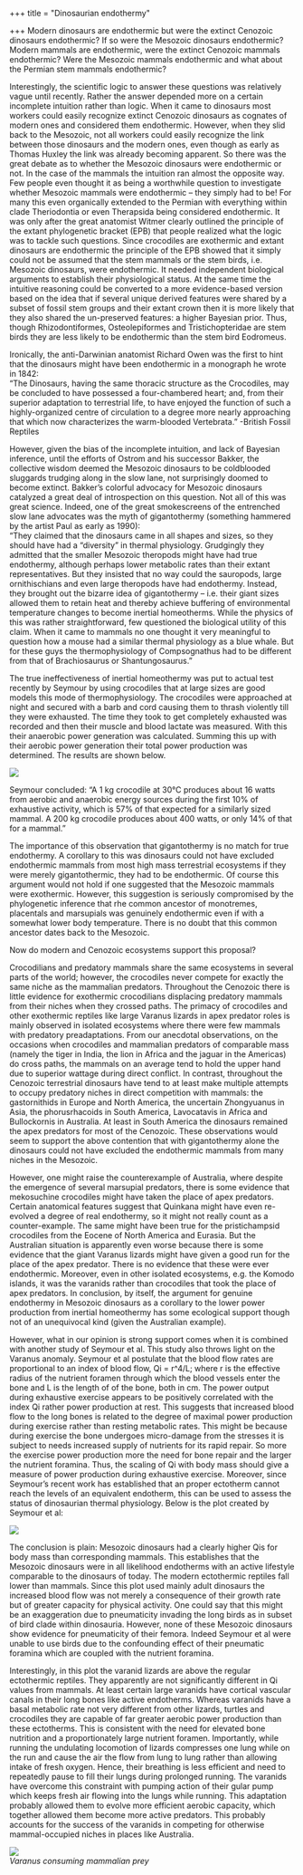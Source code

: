 +++
title = "Dinosaurian endothermy"

+++
Modern dinosaurs are endothermic but were the extinct Cenozoic dinosaurs
endothermic? If so were the Mesozoic dinosaurs endothermic? Modern
mammals are endothermic, were the extinct Cenozoic mammals endothermic?
Were the Mesozoic mammals endothermic and what about the Permian stem
mammals endothermic?

Interestingly, the scientific logic to answer these questions was
relatively vague until recently. Rather the answer depended more on a
certain incomplete intuition rather than logic. When it came to
dinosaurs most workers could easily recognize extinct Cenozoic dinosaurs
as cognates of modern ones and considered them endothermic. However,
when they slid back to the Mesozoic, not all workers could easily
recognize the link between those dinosaurs and the modern ones, even
though as early as Thomas Huxley the link was already becoming apparent.
So there was the great debate as to whether the Mesozoic dinosaurs were
endothermic or not. In the case of the mammals the intuition ran almost
the opposite way. Few people even thought it as being a worthwhile
question to investigate whether Mesozoic mammals were endothermic – they
simply had to be\! For many this even organically extended to the
Permian with everything within clade Theriodontia or even Therapsida
being considered endothermic. It was only after the great anatomist
Witmer clearly outlined the principle of the extant phylogenetic bracket
(EPB) that people realized what the logic was to tackle such questions.
Since crocodiles are exothermic and extant dinosaurs are endothermic the
principle of the EPB showed that it simply could not be assumed that the
stem mammals or the stem birds, i.e. Mesozoic dinosaurs, were
endothermic. It needed independent biological arguments to establish
their physiological status. At the same time the intuitive reasoning
could be converted to a more evidence-based version based on the idea
that if several unique derived features were shared by a subset of
fossil stem groups and their extant crown then it is more likely that
they also shared the un-preserved features: a higher Bayesian prior.
Thus, though Rhizodontiformes, Osteolepiformes and Tristichopteridae are
stem birds they are less likely to be endothermic than the stem bird
Eodromeus.

Ironically, the anti-Darwinian anatomist Richard Owen was the first to
hint that the dinosaurs might have been endothermic in a monograph he
wrote in 1842:  
“The Dinosaurs, having the same thoracic structure as the Crocodiles,
may be concluded to have possessed a four-chambered heart; and, from
their superior adaptation to terrestrial life, to have enjoyed the
function of such a highly-organized centre of circulation to a degree
more nearly approaching that which now characterizes the warm-blooded
Vertebrata.” -British Fossil Reptiles

However, given the bias of the incomplete intuition, and lack of
Bayesian inference, until the efforts of Ostrom and his successor
Bakker, the collective wisdom deemed the Mesozoic dinosaurs to be
coldblooded sluggards trudging along in the slow lane, not surprisingly
doomed to become extinct. Bakker’s colorful advocacy for Mesozoic
dinosaurs catalyzed a great deal of introspection on this question. Not
all of this was great science. Indeed, one of the great smokescreens of
the entrenched slow lane advocates was the myth of gigantothermy
(something hammered by the artist Paul as early as 1990):  
“They claimed that the dinosaurs came in all shapes and sizes, so they
should have had a “diversity” in thermal physiology. Grudgingly they
admitted that the smaller Mesozoic theropods might have had true
endothermy, although perhaps lower metabolic rates than their extant
representatives. But they insisted that no way could the sauropods,
large ornithischians and even large theropods have had endothermy.
Instead, they brought out the bizarre idea of gigantothermy – i.e. their
giant sizes allowed them to retain heat and thereby achieve buffering of
environmental temperature changes to become inertial homeotherms. While
the physics of this was rather straightforward, few questioned the
biological utility of this claim. When it came to mammals no one thought
it very meaningful to question how a mouse had a similar thermal
physiology as a blue whale. But for these guys the thermophysiology of
Compsognathus had to be different from that of Brachiosaurus or
Shantungosaurus.”

The true ineffectiveness of inertial homeothermy was put to actual test
recently by Seymour by using crocodiles that at large sizes are good
models this mode of thermophysiology. The crocodiles were approached at
night and secured with a barb and cord causing them to thrash violently
till they were exhausted. The time they took to get completely exhausted
was recorded and then their muscle and blood lactate was measured. With
this their anaerobic power generation was calculated. Summing this up
with their aerobic power generation their total power production was
determined. The results are shown below.

[![](https://lh3.googleusercontent.com/-hns5VezDSQw/UeJQ1lAyz8I/AAAAAAAACs4/CQj-fWvTG48/s800/Croc_power.png)](https://picasaweb.google.com/lh/photo/aI6vn_2ci5qPGYP9bIPqnNMTjNZETYmyPJy0liipFm0?feat=embedwebsite)

Seymour concluded: “A 1 kg crocodile at 30°C produces about 16 watts
from aerobic and anaerobic energy sources during the first 10% of
exhaustive activity, which is 57% of that expected for a similarly sized
mammal. A 200 kg crocodile produces about 400 watts, or only 14% of that
for a mammal.”

The importance of this observation that gigantothermy is no match for
true endothermy. A corollary to this was dinosaurs could not have
excluded endothermic mammals from most high mass terrestrial ecosystems
if they were merely gigantothermic, they had to be endothermic. Of
course this argument would not hold if one suggested that the Mesozoic
mammals were exothermic. However, this suggestion is seriously
compromised by the phylogenetic inference that rhe common ancestor of
monotremes, placentals and marsupials was genuinely endothermic even if
with a somewhat lower body temperature. There is no doubt that this
common ancestor dates back to the Mesozoic.

Now do modern and Cenozoic ecosystems support this proposal?

Crocodilians and predatory mammals share the same ecosystems in several
parts of the world; however, the crocodiles never compete for exactly
the same niche as the mammalian predators. Throughout the Cenozoic there
is little evidence for exothermic crocodilians displacing predatory
mammals from their niches when they crossed paths. The primacy of
crocodiles and other exothermic reptiles like large Varanus lizards in
apex predator roles is mainly observed in isolated ecosystems where
there were few mammals with predatory preadaptations. From our anecdotal
observations, on the occasions when crocodiles and mammalian predators
of comparable mass (namely the tiger in India, the lion in Africa and
the jaguar in the Americas) do cross paths, the mammals on an average
tend to hold the upper hand due to superior wattage during direct
conflict. In contrast, throughout the Cenozoic terrestrial dinosaurs
have tend to at least make multiple attempts to occupy predatory niches
in direct competition with mammals: the gastornithids in Europe and
North America, the uncertain Zhongyuanus in Asia, the phorusrhacoids in
South America, Lavocatavis in Africa and Bullockornis in Australia. At
least in South America the dinosaurs remained the apex predators for
most of the Cenozoic. These observations would seem to support the above
contention that with gigantothermy alone the dinosaurs could not have
excluded the endothermic mammals from many niches in the Mesozoic.

However, one might raise the counterexample of Australia, where despite
the emergence of several marsupial predators, there is some evidence
that mekosuchine crocodiles might have taken the place of apex
predators. Certain anatomical features suggest that Quinkana might have
even re-evolved a degree of real endothermy, so it might not really
count as a counter-example. The same might have been true for the
pristichampsid crocodiles from the Eocene of North America and Eurasia.
But the Australian situation is apparently even worse because there is
some evidence that the giant Varanus lizards might have given a good run
for the place of the apex predator. There is no evidence that these were
ever endothermic. Moreover, even in other isolated ecosystems, e.g. the
Komodo islands, it was the varanids rather than crocodiles that took the
place of apex predators. In conclusion, by itself, the argument for
genuine endothermy in Mesozoic dinosaurs as a corollary to the lower
power production from inertial homeothermy has some ecological support
though not of an unequivocal kind (given the Australian example).

However, what in our opinion is strong support comes when it is combined
with another study of Seymour et al. This study also throws light on the
Varanus anomaly. Seymour et al postulate that the blood flow rates are
proportional to an index of blood flow, Qi = r^4/L; where r is the
effective radius of the nutrient foramen through which the blood vessels
enter the bone and L is the length of of the bone, both in cm. The power
output during exhaustive exercise appears to be positively correlated
with the index Qi rather power production at rest. This suggests that
increased blood flow to the long bones is related to the degree of
maximal power production during exercise rather than resting metabolic
rates. This might be because during exercise the bone undergoes
micro-damage from the stresses it is subject to needs increased supply
of nutrients for its rapid repair. So more the exercise power production
more the need for bone repair and the larger the nutrient foramina.
Thus, the scaling of Qi with body mass should give a measure of power
production during exhaustive exercise. Moreover, since Seymour’s recent
work has established that an proper ectotherm cannot reach the levels of
an equivalent endotherm, this can be used to assess the status of
dinosaurian thermal physiology. Below is the plot created by Seymour et
al:

[![](https://lh5.googleusercontent.com/-WU-6Xk9XWhI/UeYr3kMokyI/AAAAAAAACtM/QdOC2LIIoZc/s640/Qi_BM.large.jpg)](https://picasaweb.google.com/lh/photo/YGdO38CwKSZsqoGqZhfzUtMTjNZETYmyPJy0liipFm0?feat=embedwebsite)

The conclusion is plain: Mesozoic dinosaurs had a clearly higher Qis for
body mass than corresponding mammals. This establishes that the Mesozoic
dinosaurs were in all likelihood endotherms with an active lifestyle
comparable to the dinosaurs of today. The modern ectothermic reptiles
fall lower than mammals. Since this plot used mainly adult dinosaurs the
increased blood flow was not merely a consequence of their growth rate
but of greater capacity for physical activity. One could say that this
might be an exaggeration due to pneumaticity invading the long birds as
in subset of bird clade within dinosauria. However, none of these
Mesozoic dinosaurs show evidence for pneumaticity of their femora.
Indeed Seymour et al were unable to use birds due to the confounding
effect of their pneumatic foramina which are coupled with the nutrient
foramina.

Interestingly, in this plot the varanid lizards are above the regular
ectothermic reptiles. They apparently are not significantly different in
Qi values from mammals. At least certain large varanids have cortical
vascular canals in their long bones like active endotherms. Whereas
varanids have a basal metabolic rate not very different from other
lizards, turtles and crocodiles they are capable of far greater aerobic
power production than these ectotherms. This is consistent with the need
for elevated bone nutrition and a proportionately large nutrient
foramen. Importantly, while running the undulating locomotion of lizards
compresses one lung while on the run and cause the air the flow from
lung to lung rather than allowing intake of fresh oxygen. Hence, their
breathing is less efficient and need to repeatedly pause to fill their
lungs during prolonged running. The varanids have overcome this
constraint with pumping action of their gular pump which keeps fresh air
flowing into the lungs while running. This adaptation probably allowed
them to evolve more efficient aerobic capacity, which together allowed
them become more active predators. This probably accounts for the
success of the varanids in competing for otherwise mammal-occupied
niches in places like Australia.

[![](https://lh5.googleusercontent.com/-QrqiK4ouA-I/UeYr3_APOUI/AAAAAAAACtQ/97cP2YDywkI/s400/godha.bmp.jpg)](https://picasaweb.google.com/lh/photo/p6L2xwigMZkXouCRMINDXNMTjNZETYmyPJy0liipFm0?feat=embedwebsite)  
*Varanus consuming mammalian prey*
